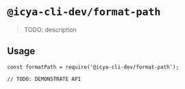 # `@icya-cli-dev/format-path`

> TODO: description

## Usage

```
const formatPath = require('@icya-cli-dev/format-path');

// TODO: DEMONSTRATE API
```
